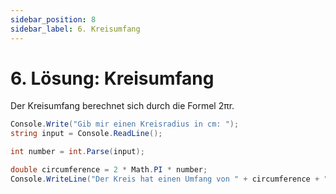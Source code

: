 ```yaml
---
sidebar_position: 8
sidebar_label: 6. Kreisumfang
---
```


# 6. Lösung: Kreisumfang

Der Kreisumfang berechnet sich durch die Formel 2πr.

```cs
Console.Write("Gib mir einen Kreisradius in cm: ");
string input = Console.ReadLine();

int number = int.Parse(input);

double circumference = 2 * Math.PI * number;
Console.WriteLine("Der Kreis hat einen Umfang von " + circumference + "cm");
```